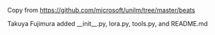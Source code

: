 Copy from https://github.com/microsoft/unilm/tree/master/beats

Takuya Fujimura added \_\_init\_\_.py, lora.py, tools.py, and README.md
